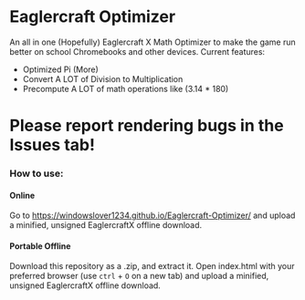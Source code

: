 # Eaglercraft Optimizer
An all in one (Hopefully) Eaglercraft X Math Optimizer to make the game run better on school Chromebooks and other devices.
Current features:
- Optimized Pi (More)
- Convert A LOT of Division to Multiplication
- Precompute A LOT of math operations like (3.14 * 180)
# Please report rendering bugs in the Issues tab!

### How to use:
#### Online
Go to https://windowslover1234.github.io/Eaglercraft-Optimizer/ and upload a minified, unsigned EaglercraftX offline download.

#### Portable Offline
Download this repository as a .zip, and extract it. Open index.html with your preferred browser (use `ctrl` + `O` on a new tab) and upload a minified, unsigned EaglercraftX offline download.
